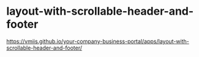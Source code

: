 # layout-with-scrollable-header-and-footer

https://vmiis.github.io/your-company-business-portal/apps/layout-with-scrollable-header-and-footer/
